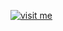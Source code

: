 [![visit me](https://hotio.dev/img/visit-me.png "Visit https://hotio.dev/containers/caddy or click me!")](https://hotio.dev/containers/caddy)
